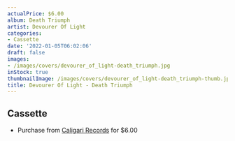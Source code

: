 ```yaml
---
actualPrice: $6.00
album: Death Triumph
artist: Devourer Of Light
categories:
- Cassette
date: '2022-01-05T06:02:06'
draft: false
images:
- /images/covers/devourer_of_light-death_triumph.jpg
inStock: true
thumbnailImage: /images/covers/devourer_of_light-death_triumph-thumb.jpg
title: Devourer Of Light - Death Triumph
---
```


## Cassette
* Purchase from [Caligari Records](https://caligarirecords.storenvy.com/products/29665996-devourer-of-light-death-triumph) for $6.00
